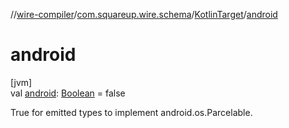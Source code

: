 //[wire-compiler](../../../index.md)/[com.squareup.wire.schema](../index.md)/[KotlinTarget](index.md)/[android](android.md)

# android

[jvm]\
val [android](android.md): [Boolean](https://kotlinlang.org/api/latest/jvm/stdlib/kotlin/-boolean/index.html) = false

True for emitted types to implement android.os.Parcelable.
